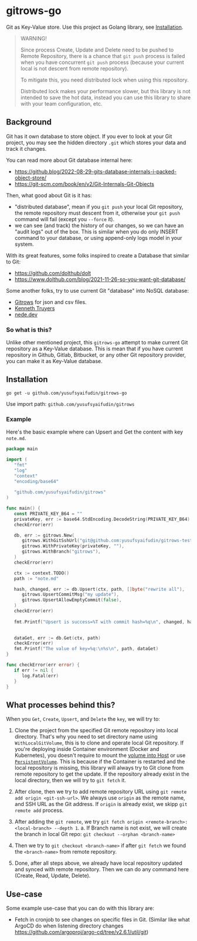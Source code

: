 # gitrows-go

Git as Key-Value store. Use this project as Golang library, see [Installation](#Installation). 


> WARNING!
>
> Since process Create, Update and Delete need to be pushed to Remote Repository,
> there is a chance that `git push` process is failed when you have concurrent `git push` process
> (because your current local is not descent from remote repository).
>
> To mitigate this, you need distributed lock when using this repository.
>
> Distributed lock makes your performance slower, but this library is not intended to save the hot data,
> instead you can use this library to share with your team configuration, etc.

## Background

Git has it own database to store object. If you ever to look at your Git project, you may see the hidden directory `.git` which stores your data and track it changes.

You can read more about Git database internal here:
* https://github.blog/2022-08-29-gits-database-internals-i-packed-object-store/
* https://git-scm.com/book/en/v2/Git-Internals-Git-Objects

Then, what good about Git is it has:

* "distributed database", mean if you `git push` your local Git repository, 
  the remote repository must descent from it, otherwise your `git push` command will fail (except you `--force` it).
* we can see (and track) the history of our changes, so we can have an "audit logs" out of the box.
  This is similar when you do only INSERT command to your database, or using append-only logs model in your system.

With its great features, some folks inspired to create a Database that similar to Git:
* https://github.com/dolthub/dolt
* https://www.dolthub.com/blog/2021-11-26-so-you-want-git-database/


Some another folks, try to use current Git "database" into NoSQL database:

* [Gitrows](https://gitrows.com/) for json and csv files.
* [Kenneth Truyers](https://www.kenneth-truyers.net/2016/10/13/git-nosql-database/)
* [nede.dev](https://nede.dev/blog/turning-git-into-an-application-database)

### So what is this?

Unlike other mentioned project, this `gitrows-go` attempt to make current Git repository as a Key-Value database.
This is mean that if you have current repository in Github, Gitlab, Bitbucket, or any other Git repository provider,
you can make it as Key-Value database.

## Installation

```shell
go get -u github.com/yusufsyaifudin/gitrows-go
```

Use import path: `github.com/yusufsyaifudin/gitrows`


### Example

Here's the basic example where can Upsert and Get the content with key `note.md`.

```go
package main

import (
   "fmt"
   "log"
   "context"
   "encoding/base64"
   
   "github.com/yusufsyaifudin/gitrows"
)

func main() {
   const PRIVATE_KEY_B64 = ""
   privateKey, err := base64.StdEncoding.DecodeString(PRIVATE_KEY_B64)
   checkError(err)

   db, err := gitrows.New(
      gitrows.WithGitSshUrl("git@github.com:yusufsyaifudin/gitrows-test-repo.git"),
      gitrows.WithPrivateKey(privateKey, ""),
      gitrows.WithBranch("gitrows"),
   )
   checkError(err)

   ctx := context.TODO()
   path := "note.md"

   hash, changed, err := db.Upsert(ctx, path, []byte("rewrite all"),
      gitrows.UpsertCommitMsg("my update"),
      gitrows.UpsertAllowEmptyCommit(false),
   )
   checkError(err)
   
   fmt.Printf("Upsert is success=%T with commit hash=%q\n", changed, hash)
   

   dataGet, err := db.Get(ctx, path)
   checkError(err)
   fmt.Printf("The value of key=%q:\n%s\n", path, dataGet)
}

func checkError(err error) {
   if err != nil {
      log.Fatal(err)
   }
}

```

## What processes behind this?

When you `Get`, `Create`, `Upsert`, and `Delete` the `key`, we will try to:

1. Clone the project from the specified Git remote repository into local directory.
   That's why you need to set directory name using `WithLocalGitVolume`, this is to clone and operate local Git repository.
   If you're deploying inside Container environment (Docker and Kubernetes), you doesn't require to
   mount the [volume into Host](https://docs.docker.com/storage/volumes/) or
   use [`PersistentVolume`](https://kubernetes.io/docs/concepts/storage/persistent-volumes/).
   This is because if the Container is restarted and the local repository is missing,
   this library will always try to Git clone from remote repository to get the update.
   If the repository already exist in the local directory, then we will try to `git fetch` it.

2. After clone, then we try to add remote repository URL using `git remote add origin <git-ssh-url>`.
   We always use `origin` as the remote name, and SSH URL as the Git address.
   If `origin` is already exist, we skipp `git remote add` process.

3. After adding the `git remote`, we try `git fetch origin <remote-branch>:<local-branch> --depth 1`.
   a. If Branch name is not exist, we will create the branch in local Git repo: `git checkout --orphan <branch-name>`

4. Then we try to `git checkout <branch-name>` if after `git fetch` we found the `<branch-name>` from remote repository.

5. Done, after all steps above, we already have local repository updated and synced with remote repository.
   Then we can do any command here (Create, Read, Update, Delete).

## Use-case

Some example use-case that you can do with this library are:

* Fetch in cronjob to see changes on specific files in Git. (Similar like what ArgoCD do when listening directory changes https://github.com/argoproj/argo-cd/tree/v2.6.1/util/git)
